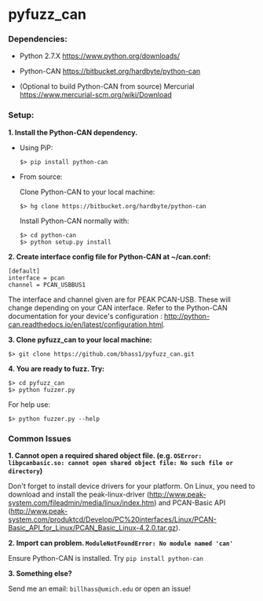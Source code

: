 # pyfuzz_can

### Dependencies:
- Python 2.7.X
  https://www.python.org/downloads/
  
- Python-CAN 
  https://bitbucket.org/hardbyte/python-can
  
- (Optional to build Python-CAN from source) Mercurial
  https://www.mercurial-scm.org/wiki/Download
  
### Setup:

**1. Install the Python-CAN dependency.**

   * Using PiP:
     ```
     $> pip install python-can
     ```
     
   * From source: 
   
     Clone Python-CAN to your local machine:
  
     `$> hg clone https://bitbucket.org/hardbyte/python-can`
  
     Install Python-CAN normally with:
     ```
     $> cd python-can
     $> python setup.py install
     ```
     
  **2. Create interface config file for Python-CAN at ~/can.conf:**
  ```
  [default]
  interface = pcan
  channel = PCAN_USBBUS1
  ```
  The interface and channel given are for PEAK PCAN-USB. These will change depending on your CAN interface. Refer to the Python-CAN documentation for your device's configuration : http://python-can.readthedocs.io/en/latest/configuration.html.
  
  **3. Clone pyfuzz_can to your local machine:**

  `$> git clone https://github.com/bhass1/pyfuzz_can.git`
  
  **4. You are ready to fuzz. Try:**
  ```
  $> cd pyfuzz_can
  $> python fuzzer.py
  ```

  For help use:

  `$> python fuzzer.py --help`

### Common Issues
**1. Cannot open a required shared object file. (e.g. `OSError: libpcanbasic.so: cannot open shared object file: No such file or directory`)**

   Don't forget to install device drivers for your platform. On Linux, you need to download and install the peak-linux-driver (http://www.peak-system.com/fileadmin/media/linux/index.htm) and PCAN-Basic API (http://www.peak-system.com/produktcd/Develop/PC%20interfaces/Linux/PCAN-Basic_API_for_Linux/PCAN_Basic_Linux-4.2.0.tar.gz).
   
**2. Import can problem. `ModuleNotFoundError: No module named 'can'`**

  Ensure Python-CAN is installed. Try `pip install python-can`
  
**3. Something else?**

  Send me an email: `billhass@umich.edu` or open an issue!
  
